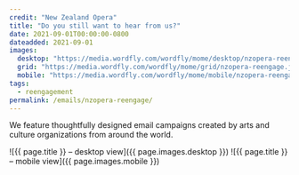 ```yaml
---
credit: "New Zealand Opera"
title: "Do you still want to hear from us?"
date: 2021-09-01T00:00:00-0800
dateadded: 2021-09-01
images:
  desktop: "https://media.wordfly.com/wordfly/mome/desktop/nzopera-reengage.jpg"
  grid: "https://media.wordfly.com/wordfly/mome/grid/nzopera-reengage.jpg"
  mobile: "https://media.wordfly.com/wordfly/mome/mobile/nzopera-reengage.jpg"
tags:
  - reengagement
permalink: /emails/nzopera-reengage/
---
```

We feature thoughtfully designed email campaigns created by arts and culture organizations from around the world.

![{{ page.title }} – desktop view]({{ page.images.desktop }})
![{{ page.title }} – mobile view]({{ page.images.mobile }})
